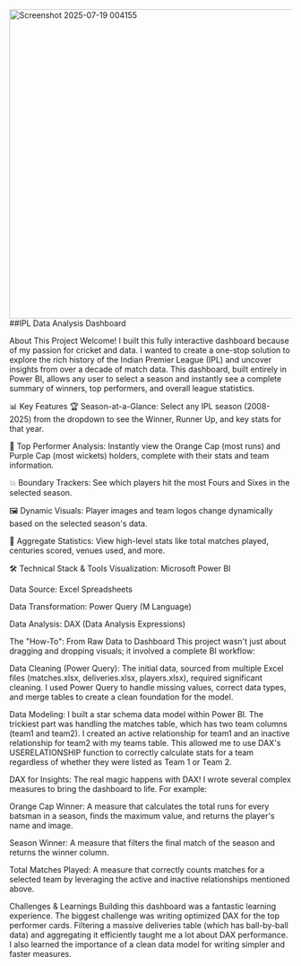 <img width="850" height="551" alt="Screenshot 2025-07-19 004155" src="https://github.com/user-attachments/assets/71065f86-f359-45e7-8bfb-b35848c1555b" />
##IPL Data Analysis Dashboard

About This Project
Welcome! I built this fully interactive dashboard because of my passion for cricket and data. I wanted to create a one-stop solution to explore the rich history of the Indian Premier League (IPL) and uncover insights from over a decade of match data. This dashboard, built entirely in Power BI, allows any user to select a season and instantly see a complete summary of winners, top performers, and overall league statistics.

📊 Key Features
🏆 Season-at-a-Glance: Select any IPL season (2008-2025) from the dropdown to see the Winner, Runner Up, and key stats for that year.

🏏 Top Performer Analysis: Instantly view the Orange Cap (most runs) and Purple Cap (most wickets) holders, complete with their stats and team information.

💥 Boundary Trackers: See which players hit the most Fours and Sixes in the selected season.

🖼️ Dynamic Visuals: Player images and team logos change dynamically based on the selected season's data.

🔢 Aggregate Statistics: View high-level stats like total matches played, centuries scored, venues used, and more.

🛠️ Technical Stack & Tools
Visualization: Microsoft Power BI

Data Source: Excel Spreadsheets

Data Transformation: Power Query (M Language)

Data Analysis: DAX (Data Analysis Expressions)

The "How-To": From Raw Data to Dashboard
This project wasn't just about dragging and dropping visuals; it involved a complete BI workflow:

Data Cleaning (Power Query): The initial data, sourced from multiple Excel files (matches.xlsx, deliveries.xlsx, players.xlsx), required significant cleaning. I used Power Query to handle missing values, correct data types, and merge tables to create a clean foundation for the model.

Data Modeling: I built a star schema data model within Power BI. The trickiest part was handling the matches table, which has two team columns (team1 and team2). I created an active relationship for team1 and an inactive relationship for team2 with my teams table. This allowed me to use DAX's USERELATIONSHIP function to correctly calculate stats for a team regardless of whether they were listed as Team 1 or Team 2.

DAX for Insights: The real magic happens with DAX! I wrote several complex measures to bring the dashboard to life. For example:

Orange Cap Winner: A measure that calculates the total runs for every batsman in a season, finds the maximum value, and returns the player's name and image.

Season Winner: A measure that filters the final match of the season and returns the winner column.

Total Matches Played: A measure that correctly counts matches for a selected team by leveraging the active and inactive relationships mentioned above.

Challenges & Learnings
Building this dashboard was a fantastic learning experience. The biggest challenge was writing optimized DAX for the top performer cards. Filtering a massive deliveries table (which has ball-by-ball data) and aggregating it efficiently taught me a lot about DAX performance. I also learned the importance of a clean data model for writing simpler and faster measures.
